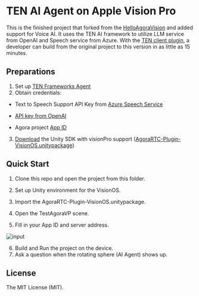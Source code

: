 # TEN AI Agent on Apple Vision Pro
This is the finished project that forked from the [HelloAgoraVision](https://github.com/AgoraIO-Community/HelloAgoraVision) and added support for Voice AI. It uses the TEN AI framework to utilize LLM service from OpenAI and Speech service from Azure. With the [TEN client plugin](https://github.com/AgoraIO-Community/TEN_AI_UnityPlugin), a developer can build from the original project to this version in as little as 15 minutes.

## Preparations
1. Set up    [TEN Frameworks Agent](https://github.com/TEN-framework/TEN-Agent)
2. Obtain credentials:
-   Text to Speech Support  API Key from  [Azure Speech Service](https://portal.azure.com/#view/Microsoft_Azure_ProjectOxford/CognitiveServicesHub/~/SpeechServices)
    
-   [API key from OpenAI](https://platform.openai.com/api-keys)
- Agora project [App ID](https://console.agora.io/projects) 
3. [Download](https://github.com/AgoraIO-Community/HelloAgoraVision/releases) the Unity SDK with visionPro support ([AgoraRTC-Plugin-VisionOS.unitypackage](https://github.com/AgoraIO-Community/HelloAgoraVision/releases/download/v4.2.6.6-preview/AgoraRTC-Plugin-VisionOS.unitypackage))


## Quick Start

1. Clone this repo and open the project from this folder.

2. Set up Unity environment for the VisionOS.

3. Import the AgoraRTC-Plugin-VisionOS.unitypackage.

4. Open the TestAgoraVP scene.

5. Fill in your App ID and server address.

![input](https://github.com/user-attachments/assets/974967e2-094a-4fdf-b6a3-635225e42161)

6. Build and Run the project on the device.
7. Ask a question when the rotating sphere (AI Agent) shows up.



## License

  

The MIT License (MIT).